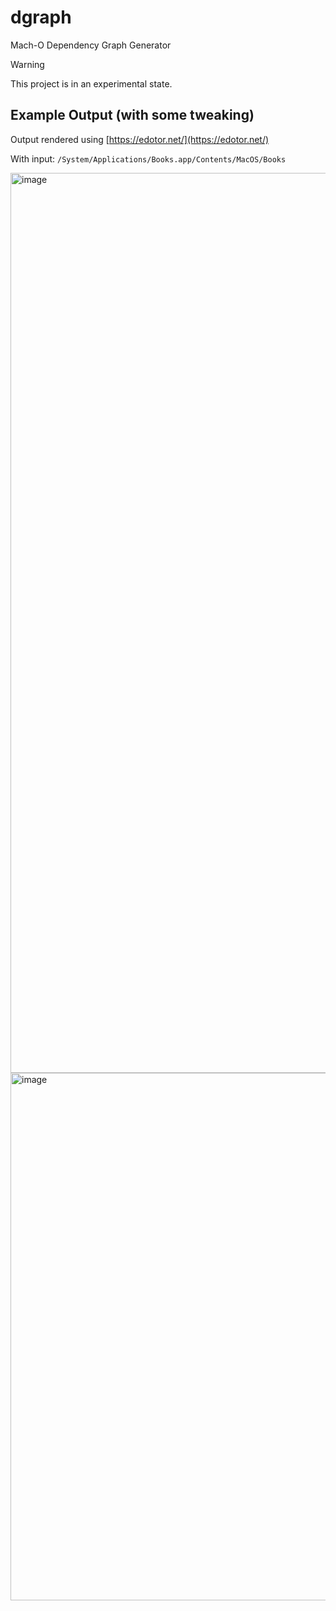 # dgraph
Mach-O Dependency Graph Generator

> [!WARNING]  
> This project is in an experimental state.

## Example Output (with some tweaking)

Output rendered using [https://edotor.net/](https://edotor.net/)

With input: `/System/Applications/Books.app/Contents/MacOS/Books`

<img width="1440" alt="image" src="https://github.com/ReverseApple/dgraph/assets/43831545/2ca14793-b196-4a34-97bf-1d529bb13ba7">
<img width="844" alt="image" src="https://github.com/ReverseApple/dgraph/assets/43831545/c9a7885b-89c7-4b0d-b8da-bfb1cd895fc9">
